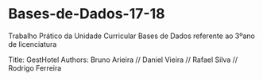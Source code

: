# Bases-de-Dados-17-18
Trabalho Prático da Unidade Curricular Bases de Dados referente ao 3ºano de licenciatura

Title: GestHotel
Authors: Bruno Arieira // Daniel Vieira // Rafael Silva // Rodrigo Ferreira
          
